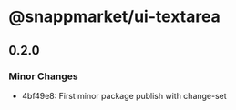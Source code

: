 # @snappmarket/ui-textarea

## 0.2.0
### Minor Changes

- 4bf49e8: First minor package publish with change-set
